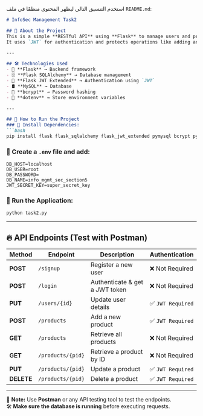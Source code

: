 استخدم التنسيق التالي ليظهر المحتوى منظمًا في ملف `README.md`:  

```markdown
# InfoSec Management Task2

## 📌 About the Project
This is a simple **RESTful API** using **Flask** to manage users and products.  
It uses `JWT` for authentication and protects operations like adding and updating products.

---

## 🛠️ Technologies Used
- 🚀 **Flask** → Backend framework  
- 🗄 **Flask SQLAlchemy** → Database management  
- 🔐 **Flask JWT Extended** → Authentication using `JWT`  
- 🛢 **MySQL** → Database  
- 🔑 **bcrypt** → Password hashing  
- 📝 **dotenv** → Store environment variables  

---

## 🚀 How to Run the Project
### 📌 Install Dependencies:
```bash
pip install flask flask_sqlalchemy flask_jwt_extended pymysql bcrypt python-dotenv
```

### 📌 Create a `.env` file and add:
```
DB_HOST=localhost
DB_USER=root
DB_PASSWORD=
DB_NAME=info_mgmt_sec_section5
JWT_SECRET_KEY=super_secret_key
```

### 📌 Run the Application:
```bash
python task2.py
```

---

## 🔥 API Endpoints (Test with Postman)
| Method | Endpoint | Description | Authentication |
|--------|---------|------------|---------------|
| **POST** | `/signup` | Register a new user | ❌ Not Required |
| **POST** | `/login` | Authenticate & get a JWT token | ❌ Not Required |
| **PUT** | `/users/{id}` | Update user details | ✅ `JWT Required` |
| **POST** | `/products` | Add a new product | ✅ `JWT Required` |
| **GET** | `/products` | Retrieve all products | ❌ Not Required |
| **GET** | `/products/{pid}` | Retrieve a product by ID | ❌ Not Required |
| **PUT** | `/products/{pid}` | Update a product | ✅ `JWT Required` |
| **DELETE** | `/products/{pid}` | Delete a product | ✅ `JWT Required` |

---

📌 **Note:** Use **Postman** or any API testing tool to test the endpoints.  
🛠 **Make sure the database is running** before executing requests.


